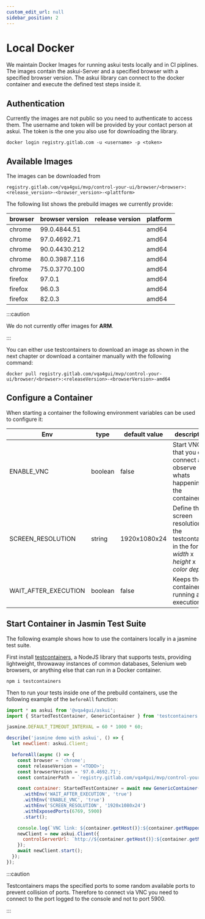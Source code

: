 ```yaml
---
custom_edit_url: null
sidebar_position: 2
---
```


# Local Docker

We maintain Docker Images for running askui tests locally and in CI piplines. The images contain the askui-Server and a specified browser with a specified browser version. The askui library can connect to the docker container and execute the defined test steps inside it.

## Authentication

Currently the images are not public so you need to authenticate to access them. The username and token will be provided by your contact person at askui. The token is the one you also use for downloading the library.

```shell
docker login registry.gitlab.com -u <username> -p <token>
```

## Available Images

The images can be downloaded from

`registry.gitlab.com/vqa4gui/mvp/control-your-ui/browser/<browser>:<release_version>-<browser_version>-<plattform>`

The following list shows the prebuild images we currently provide:

| browser | browser version | release version | platform|
|---|---|---|---|
| chrome | 99.0.4844.51 |   | amd64 |
| chrome | 97.0.4692.71 |   | amd64 |
| chrome | 90.0.4430.212 |   | amd64 |
| chrome | 80.0.3987.116 |   | amd64 |
| chrome | 75.0.3770.100 |   | amd64 |
| firefox | 97.0.1 |   | amd64 |
| firefox | 96.0.3 |   | amd64 |
| firefox | 82.0.3 |   | amd64 |

:::caution

We do not currently offer images for **ARM**.

:::

You can either use testcontainers to download an image as shown in the next chapter or download a container manually with the following command:

```shell
docker pull registry.gitlab.com/vqa4gui/mvp/control-your-ui/browser/<browser>:<releaseVersion>-<browserVersion>-amd64
```

## Configure a Container

When starting a container the following environment variables can be used to configure it:

| Env | type | default value | description |
|---|---|---|---|
| ENABLE_VNC | boolean | false | Start VNC so that you can connect and observe whats happening in the container. |
| SCREEN_RESOLUTION | string | 1920x1080x24 | Define the screen resolution of the testcontainer in the format *width* x *height* x *color depth* |
| WAIT_AFTER_EXECUTION | boolean | false | Keeps the container running after execution. |


## Start Container in Jasmin Test Suite

The following example shows how to use the containers locally in a jasmine test suite.

First install [testcontainers](https://github.com/testcontainers/testcontainers-node), a NodeJS library that supports tests, providing lightweight, throwaway instances of common databases, Selenium web browsers, or anything else that can run in a Docker container.

```shell
npm i testcontainers
```

Then to run your tests inside one of the prebuild containers, use the following example of the `beforeAll` function:

```js
import * as askui from '@vqa4gui/askui';
import { StartedTestContainer, GenericContainer } from 'testcontainers';

jasmine.DEFAULT_TIMEOUT_INTERVAL = 60 * 1000 * 60;

describe('jasmine demo with askui', () => {
  let newClient: askui.Client;

  beforeAll(async () => {
    const browser = 'chrome';
    const releaseVersion = '<TODO>';
    const browserVersion = '97.0.4692.71';
    const containerPath = `registry.gitlab.com/vqa4gui/mvp/control-your-ui/browser/${browser}:${releaseVersion}-${browserVersion}-amd64`;

    const container: StartedTestContainer = await new GenericContainer(containerPath)
      .withEnv('WAIT_AFTER_EXECUTION', 'true')
      .withEnv('ENABLE_VNC', 'true')
      .withEnv('SCREEN_RESOLUTION', '1920x1080x24')
      .withExposedPorts(6769, 5900)
      .start();

    console.log(`VNC link: ${container.getHost()}:${container.getMappedPort(5900)}`);
    newClient = new askui.Client({
      controlServerUrl: `http://${container.getHost()}:${container.getMappedPort(6769)}`,
    });
    await newClient.start();
  });
});
```

:::caution

Testcontainers maps the specified ports to some random available ports to prevent collision of ports. Therefore to connect via VNC you need to connect to the port logged to the console and not to port 5900.

:::